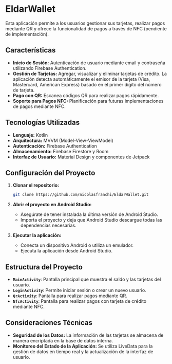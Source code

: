 # EldarWallet

Esta aplicación permite a los usuarios gestionar sus tarjetas, realizar pagos mediante QR y ofrece la funcionalidad de pagos a través de NFC (pendiente de implementación).

## Características

- **Inicio de Sesión:** Autenticación de usuario mediante email y contraseña utilizando Firebase Authentication.
- **Gestión de Tarjetas:** Agregar, visualizar y eliminar tarjetas de crédito. La aplicación detecta automáticamente el emisor de la tarjeta (Visa, Mastercard, American Express) basado en el primer dígito del número de tarjeta.
- **Pago con QR:** Escanea códigos QR para realizar pagos rápidamente.
- **Soporte para Pagos NFC:** Planificación para futuras implementaciones de pagos mediante NFC.

## Tecnologías Utilizadas

- **Lenguaje:** Kotlin
- **Arquitectura:** MVVM (Model-View-ViewModel)
- **Autenticación:** Firebase Authentication
- **Almacenamiento:** Firebase Firestore y Room
- **Interfaz de Usuario:** Material Design y componentes de Jetpack

## Configuración del Proyecto

1. **Clonar el repositorio:**
   ```bash
   git clone https://github.com/nicolasfranchi/EldarWallet.git
   ```
   
2. **Abrir el proyecto en Android Studio:** 
   - Asegúrate de tener instalada la última versión de Android Studio.
   - Importa el proyecto y deja que Android Studio descargue todas las dependencias necesarias.

3. **Ejecutar la aplicación:**
   - Conecta un dispositivo Android o utiliza un emulador.
   - Ejecuta la aplicación desde Android Studio.

## Estructura del Proyecto

- **`MainActivity`**: Pantalla principal que muestra el saldo y las tarjetas del usuario.
- **`LoginActivity`**: Permite iniciar sesión o crear un nuevo usuario.
- **`QrActivity`**: Pantalla para realizar pagos mediante QR.
- **`NfcActivity`**: Pantalla para realizar pagos con tarjeta de crédito mediante NFC.

## Consideraciones Técnicas

- **Seguridad de los Datos:** La información de las tarjetas se almacena de manera encriptada en la base de datos interna.
- **Monitoreo del Estado de la Aplicación:** Se utiliza LiveData para la gestión de datos en tiempo real y la actualización de la interfaz de usuario.
